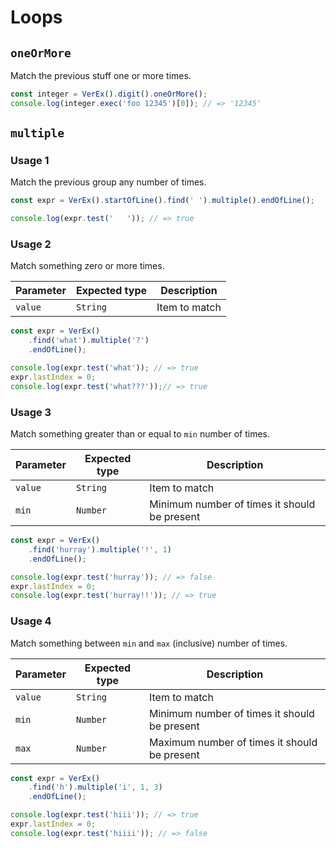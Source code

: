 # Loops

## `oneOrMore`

Match the previous stuff one or more times.

```js
const integer = VerEx().digit().oneOrMore();
console.log(integer.exec('foo 12345')[0]); // => '12345'
```

## `multiple`

### Usage 1

Match the previous group any number of times.

```js
const expr = VerEx().startOfLine().find(' ').multiple().endOfLine();

console.log(expr.test('   ')); // => true
```

### Usage 2

Match something zero or more times.

Parameter | Expected type | Description
----------|---------------|--------------
`value`   | `String`      | Item to match

```js
const expr = VerEx()
    .find('what').multiple('?')
    .endOfLine();

console.log(expr.test('what')); // => true
expr.lastIndex = 0;
console.log(expr.test('what???'));// => true
```

### Usage 3

Match something greater than or equal to `min` number of times.

Parameter | Expected type | Description
----------|---------------|---------------------------------------------
`value`   | `String`      | Item to match
`min`     | `Number`      | Minimum number of times it should be present

```js
const expr = VerEx()
    .find('hurray').multiple('!', 1)
    .endOfLine();

console.log(expr.test('hurray')); // => false
expr.lastIndex = 0;
console.log(expr.test('hurray!!')); // => true
```

### Usage 4

Match something between `min` and `max` (inclusive) number of times.

Parameter | Expected type | Description
----------|---------------|---------------------------------------------
`value`   | `String`      | Item to match
`min`     | `Number`      | Minimum number of times it should be present
`max`     | `Number`      | Maximum number of times it should be present

```js
const expr = VerEx()
    .find('h').multiple('i', 1, 3)
    .endOfLine();

console.log(expr.test('hiii')); // => true
expr.lastIndex = 0;
console.log(expr.test('hiiii')); // => false
```
